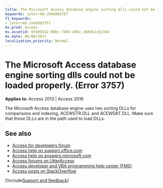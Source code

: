 ```yaml
---
title: The Microsoft Access database engine sorting dlls could not be loaded properly. (Error 3757)
keywords: jeterr40.chm5003757
f1_keywords:
- jeterr40.chm5003757
ms.prod: access
ms.assetid: 6fe95b32-00bc-7403-e95c-388d51c62104
ms.date: 06/08/2017
localization_priority: Normal
---
```



# The Microsoft Access database engine sorting dlls could not be loaded properly. (Error 3757)

  

**Applies to:** Access 2013 | Access 2016

The Microsoft Access database engine uses two sorting DLLs for comparisons and indexing, ACEWSTR.DLL and ACEWDAT.DLL. Make sure that those DLLs are in the path used to load DLLs.

## See also

- [Access for developers forum](https://social.msdn.microsoft.com/Forums/office/home?forum=accessdev)
- [Access help on support.office.com](https://support.office.com/search/results?query=Access)
- [Access help on answers.microsoft.com](https://answers.microsoft.com/)
- [Access forums on UtterAccess](https://www.utteraccess.com/forum/index.php?act=idx)
- [Access developer and VBA programming help center (FMS)](https://www.fmsinc.com/MicrosoftAccess/developer/)
- [Access posts on StackOverflow](https://stackoverflow.com/questions/tagged/ms-access)

[!include[Support and feedback](~/includes/feedback-boilerplate.md)]
